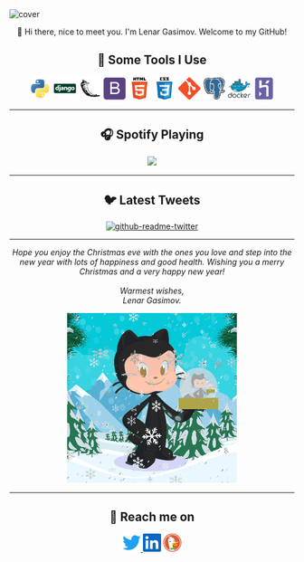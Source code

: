 <img src="https://user-images.githubusercontent.com/49686277/109705521-4e6b1300-7bb1-11eb-8380-48681240721a.png" alt="cover" />

<p align="center">👋 Hi there, nice to meet you. I'm Lenar Gasimov. Welcome to my GitHub!</p>



<div align="center">
	<h2>🚀 Some Tools I Use</h2>
	<img src="https://raw.githubusercontent.com/devicons/devicon/master/icons/python/python-original.svg" alt="python" width="40" height="40" />
	<img src="https://raw.githubusercontent.com/devicons/devicon/master/icons/django/django-original.svg" alt="django" width="40" height="40" />
	<img src="https://raw.githubusercontent.com/devicons/devicon/master/icons/flask/flask-original.svg" alt="flask" width="40" height="40" />
	<img src="https://raw.githubusercontent.com/devicons/devicon/master/icons/bootstrap/bootstrap-plain.svg" alt="bootstrap" width="40" height="40" />
	<img src="https://raw.githubusercontent.com/devicons/devicon/master/icons/html5/html5-original-wordmark.svg" alt="html" width="40" height="40" />
	<img src="https://raw.githubusercontent.com/devicons/devicon/master/icons/css3/css3-original-wordmark.svg" alt="css3" width="40" height="40" />
	<img src="https://raw.githubusercontent.com/devicons/devicon/master/icons/git/git-original.svg" alt="git" width="40" height="40" />
	<img src="https://raw.githubusercontent.com/devicons/devicon/master/icons/postgresql/postgresql-original.svg" alt="postgresql" width="40" height="40" />
	<img src="https://raw.githubusercontent.com/devicons/devicon/master/icons/docker/docker-original-wordmark.svg" alt="docker" width="40" height="40" />
	<img src="https://raw.githubusercontent.com/devicons/devicon/master/icons/heroku/heroku-plain.svg" alt="heroku" width="40" height="40" />
<!-- 	<img src="https://raw.githubusercontent.com/devicons/devicon/master/icons/travis/travis-plain.svg" alt="travis" width="40" height="40" /> -->
</div>

<hr>


<div align='center'>
	<h2>🎧 Spotify Playing</h2>
	<img src="https://spotify-recently-played-readme.vercel.app/api?user=lyc5820s2tgyaacnm646qlk8h" />   
</div>

<hr>


<div align='center'>
	<h2>🐦 Latest Tweets</h2>
	<p><a href="https://www.twitter.com/lenargasimov"><img src="https://github-readme-twitter-gazf.vercel.app/api?id=lenargasimov&amp;layout=wide" alt="github-readme-twitter"></a></p>
</div>	

<hr>


<div align="center">
	<p><i>Hope you enjoy the Christmas eve with the ones you love and step into the new year with lots of happiness and good health. Wishing you a merry Christmas and a very happy new year! <br>
		<br>
		Warmest wishes, <br>
		Lenar Gasimov.</i></p>
	<img src="winter.gif"/>
</div>

<hr>


<div align='center'>
	<h2>📮 Reach me on</h2>
	<a href="https://twitter.com/lenargasimov" target="_blank">
	    <img src="twitter.svg" height="32" width="32"/>   
	</a>
	<a href="https://www.linkedin.com/in/lenargasimov/" target="_blank">
	    <img src="linkedin.svg" alt="Twitter" height="32" width="32"></a>
	</a>
	<a href="mailto:lenargasimov@duck.com" target="_blank">
	    <img src="duckduckgo.svg" height="32" width="32"/>   
	</a>
</div>
